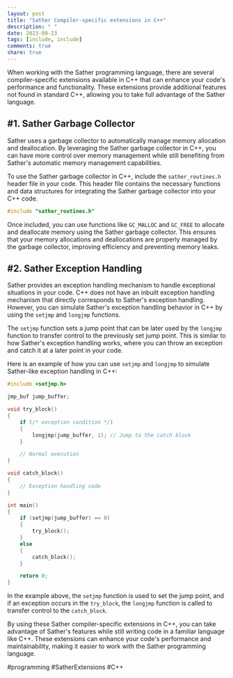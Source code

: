 ```yaml
---
layout: post
title: "Sather Compiler-specific extensions in C++"
description: " "
date: 2023-09-23
tags: [include, include]
comments: true
share: true
---
```


When working with the Sather programming language, there are several compiler-specific extensions available in C++ that can enhance your code's performance and functionality. These extensions provide additional features not found in standard C++, allowing you to take full advantage of the Sather language.

## #1. Sather Garbage Collector

Sather uses a garbage collector to automatically manage memory allocation and deallocation. By leveraging the Sather garbage collector in C++, you can have more control over memory management while still benefiting from Sather's automatic memory management capabilities.

To use the Sather garbage collector in C++, include the `sather_routines.h` header file in your code. This header file contains the necessary functions and data structures for integrating the Sather garbage collector into your C++ code.

```c++
#include "sather_routines.h"
```

Once included, you can use functions like `GC_MALLOC` and `GC_FREE` to allocate and deallocate memory using the Sather garbage collector. This ensures that your memory allocations and deallocations are properly managed by the garbage collector, improving efficiency and preventing memory leaks.

## #2. Sather Exception Handling

Sather provides an exception handling mechanism to handle exceptional situations in your code. C++ does not have an inbuilt exception handling mechanism that directly corresponds to Sather's exception handling. However, you can simulate Sather's exception handling behavior in C++ by using the `setjmp` and `longjmp` functions.

The `setjmp` function sets a jump point that can be later used by the `longjmp` function to transfer control to the previously set jump point. This is similar to how Sather's exception handling works, where you can throw an exception and catch it at a later point in your code.

Here is an example of how you can use `setjmp` and `longjmp` to simulate Sather-like exception handling in C++:

```c++
#include <setjmp.h>

jmp_buf jump_buffer;

void try_block()
{
    if (/* exception condition */)
    {
        longjmp(jump_buffer, 1); // Jump to the catch block
    }

    // Normal execution
}

void catch_block()
{
    // Exception handling code
}

int main()
{
    if (setjmp(jump_buffer) == 0)
    {
        try_block();
    }
    else
    {
        catch_block();
    }

    return 0;
}
```

In the example above, the `setjmp` function is used to set the jump point, and if an exception occurs in the `try_block`, the `longjmp` function is called to transfer control to the `catch_block`.

By using these Sather compiler-specific extensions in C++, you can take advantage of Sather's features while still writing code in a familiar language like C++. These extensions can enhance your code's performance and maintainability, making it easier to work with the Sather programming language. 

#programming #SatherExtensions #C++